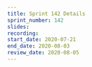 ```yaml
---
title: Sprint 142 Details
sprint_number: 142
slides:
recording:
start_date: 2020-07-21
end_date: 2020-08-03
review_date: 2020-08-05
---
```

